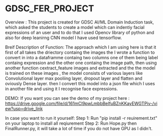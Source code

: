# GDSC_FER_PROJECT
Overview : This project is created for GDSC AI/ML Domain Induction task, which asked the students to create a model which can indentiy facial expressions of an user and to do that I used Opencv library of python and also for deep leanirng CNN model I have used tensorflow.

Breif Description of Function: The approach which I am using here is that it first of all takes the driectory containg the images the I wrote a function to convert in into a dataframme containg two columns one of them being label containg expression and the other one containg the image path, then using another function cextract_feature images and extracted and the the model is trained on these images , the model consists of various layers like Convolutional layer max pooliing layer, dropout layer and flatten and oviously Dense layer.
then I convert this model into a json file which I uses in another file and using it I recognise face expressions.

DEMO: If you want you can see the demo of my project here :
https://drive.google.com/file/d/161mCl9pwLmbbBeIfuBZnKKayEWGTPiv-/view?usp=drive_link

In case you want to run it yourself:
Step 1: Run "pip install -r reuirement.txt" on your laptop to install all reqiurement 
Step 2: Run Hope.py then FinalRunner.py, it will take a lot of time if you do not have GPU as I didn't.
